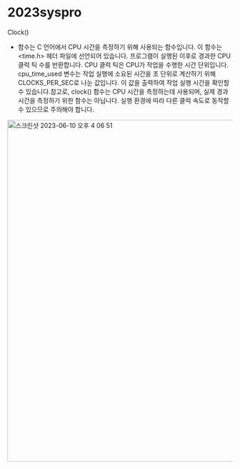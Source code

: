 # 2023syspro

Clock() 
- 함수는 C 언어에서 CPU 시간을 측정하기 위해 사용되는 함수입니다. 이 함수는 <time.h> 헤더 파일에 선언되어 있습니다. 프로그램이 실행된 이후로 경과한 CPU 클럭 틱 수를 반환합니다. CPU 클럭 틱은 CPU가 작업을 수행한 시간 단위입니다. cpu_time_used 변수는 작업 실행에 소요된 시간을 초 단위로 계산하기 위해 CLOCKS_PER_SEC로 나눈 값입니다. 이 값을 출력하여 작업 실행 시간을 확인할 수 있습니다.참고로, clock() 함수는 CPU 시간을 측정하는데 사용되며, 실제 경과 시간을 측정하기 위한 함수는 아닙니다. 실행 환경에 따라 다른 클럭 속도로 동작할 수 있으므로 주의해야 합니다.

<img width="766" alt="스크린샷 2023-06-10 오후 4 06 51" src="https://github.com/2020864003/2023syspro/assets/128778304/eb44bb18-45d3-474c-bdd9-ffb5ff33f2a9">


